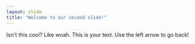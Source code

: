 ```yaml
---
layout: slide
title: "Welcome to our second slide!"
---
```

Isn't this cool? Like woah. This is your text.
Use the left arrow to go back!
